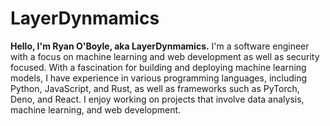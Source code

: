 # LayerDynmamics

**Hello, I'm Ryan O'Boyle, aka LayerDynmamics.** I'm a software engineer with a focus on machine learning and web development as well as security focused. With a fascination for building and deploying machine learning models, I have experience in various programming languages, including Python, JavaScript, and Rust, as well as frameworks such as PyTorch, Deno, and React. I enjoy working on projects that involve data analysis, machine learning, and web development.